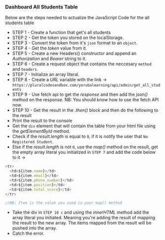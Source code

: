 ### Dashboard All Students Table

Below are the steps needed to actualize the JavaScript Code for the all students table

- STEP 1 - Create a function that get's all students
- STEP 2 - Get the token you stored on the localStorage.
- STEP 3 - Convert the token from it's `json` format to an `object`.
- STEP 4 - Get the _token_ value from it.
- STEP 5 - Create a new Headers() constructor and append an _Authorization_ and _Bearer_ string to it.
- STEP 6 - Create a request object that contains the neccesary `method` and `headers`.
- STEP 7 - Initialize an array literal.
- STEP 8 - Create a _URL_ variable with the link -> `https://pluralcodesandbox.com/yorubalearning/api/admin/get_all_students`
- STEP 9 - Use fetch api to get the _response_ and then add the _json()_ method on the response.
  NB: You should know how to use the fetch API now.
- STEP 10 - Get the result in the _.then()_ block and then do the following to the result
- Print the result to the console
- Get the `div` element that will contain the table from your html file using the _getElementById_ method.
- Check if the _result.length_ is equal to `0`, if it is notify the user that `No Registered Student`.
- Else if the _result.length_ is not `0`, use the _map()_ method on the result, get the empty array literal you initialized in `STEP 7` and add the code below to it ->

```js
<tr>
  <td>${item.name}</td>
  <td>${item.email}</td>
  <td>${item.phone_number}</td>
  <td>${item.position}</td>
  <td>${item.total_score}</td>
</tr>

//NB: Item is the value you used in your map() method
```

- Take the div in `STEP 10 c` and using the _innerHTML_ method add the array literal you initiated. Meaning you're adding the result of mapping the result to the new array. The items mapped from the result will be pushed into the array.
- Catch the error.
